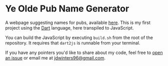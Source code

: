 # Ye Olde Pub Name Generator

A webpage suggesting names for pubs, available
[here](https://jdw1996.github.io/pub-name-generator). This is my first project
using the [Dart](https://www.dartlang.org/) language, here transpiled to
JavaScript.

You can build the JavaScript by executing `build.sh` from the root of the
repository. It requires that `dart2js` is runnable from your terminal.

If you have any pointers you'd like to share about my code, feel free to
[open an issue](https://github.com/jdw1996/pub-name-generator/issues/new) or
email me at [jdwinters96@gmail.com](mailto:jdwinters96@gmail.com).
